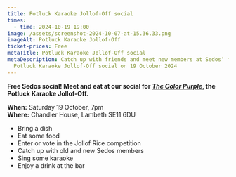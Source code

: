 ```yaml
---
title: Potluck Karaoke Jollof-Off social
times:
  - time: 2024-10-19 19:00
image: /assets/screenshot-2024-10-07-at-15.36.33.png
imageAlt: Potluck Karaoke Jollof-Off
ticket-prices: Free
metaTitle: Potluck Karaoke Jollof-Off social
metaDescription: Catch up with friends and meet new members at Sedos’ free
  Potluck Karaoke Jollof-Off social on 19 October 2024
---
```

**Free Sedos social! Meet and eat at our social for *[The Color Purple](https://www.sedos.co.uk/shows/2024-the-color-purple)*, the Potluck Karaoke Jollof-Off.**

**When:** Saturday 19 October, 7pm\
**Where:** Chandler House, Lambeth SE11 6DU

* Bring a dish
* Eat some food
* Enter or vote in the Jollof Rice competition
* Catch up with old and new Sedos members
* Sing some karaoke
* Enjoy a drink at the bar